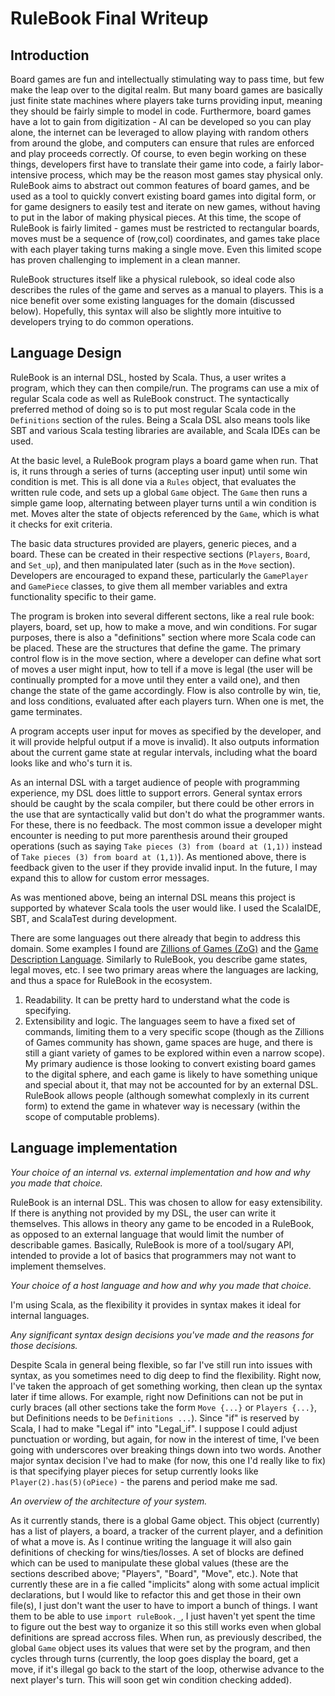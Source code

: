 # RuleBook Final Writeup

## Introduction
Board games are fun and intellectually stimulating way to pass time, but few make the leap over to the digital realm. But many board games are basically just finite state machines where players take turns providing input, meaning they should be fairly simple to model in code. Furthermore, board games have a lot to gain from digitization - AI can be developed so you can play alone, the internet can be leveraged to allow playing with random others from around the globe, and computers can ensure that rules are enforced and play proceeds correctly. Of course, to even begin working on these things, developers first have to translate their game into code, a fairly labor-intensive process, which may be the reason most games stay physical only. RuleBook aims to abstract out common features of board games, and be used as a tool to quickly convert existing board games into digital form, or for game designers to easily test and iterate on new games, without having to put in the labor of making physical pieces. At this time, the scope of RuleBook is fairly limited - games must be restricted to rectangular boards, moves must be a sequence of (row,col) coordinates, and games take place with each player taking turns making a single move. Even this limited scope has proven challenging to implement in a clean manner.

RuleBook structures itself like a physical rulebook, so ideal code also describes the rules of the game and serves as a manual to players. This is a nice benefit over some existing languages for the domain (discussed below). Hopefully, this syntax will also be slightly more intuitive to developers trying to do common operations.

## Language Design

RuleBook is an internal DSL, hosted by Scala. Thus, a user writes a program, which they can then compile/run. The programs can use a mix of regular Scala code as well as RuleBook construct. The syntactically preferred method of doing so is to put most regular Scala code in the ```Definitions``` section of the rules. Being a Scala DSL also means tools like SBT and various Scala testing libraries are available, and Scala IDEs can be used.

At the basic level, a RuleBook program plays a board game when run. That is, it runs through a series of turns (accepting user input) until some win condition is met. This is all done via a ```Rules``` object, that evaluates the written rule code, and sets up a global ```Game``` object. The ```Game``` then runs a simple game loop, alternating between player turns until a win condition is met. Moves alter the state of objects referenced by the ```Game```, which is what it checks for exit criteria.

The basic data structures provided are players, generic pieces, and a board. These can be created in their respective sections (```Players```, ```Board```, and ```Set_up```), and then manipulated later (such as in the ```Move``` section). Developers are encouraged to expand these, particularly the ```GamePlayer``` and ```GamePiece``` classes, to give them all member variables and extra functionality specific to their game.

The program is broken into several different sectons, like a real rule book: players, board, set up, how to make a move, and win conditions. For sugar purposes, there is also a "definitions" section where more Scala code can be placed. These are the structures that define the game. The primary control flow is in the move section, where a developer can define what sort of moves a user might input, how to tell if a move is legal (the user will be continually prompted for a move until they enter a vaild one), and then change the state of the game accordingly. Flow is also controlle by win, tie, and loss conditions, evaluated after each players turn. When one is met, the game terminates.

A program accepts user input for moves as specified by the developer, and it will provide helpful output  if a move is invalid). It also outputs information about the current game state at regular intervals, including what the board looks like and who's turn it is.

As an internal DSL with a target audience of people with programming experience, my DSL does little to support errors. General syntax errors should be caught by the scala compiler, but there could be other errors in the use that are syntactically valid but don't do what the programmer wants. For these, there is no feedback. The most common issue a developer might encounter is needing to put more parenthesis around their grouped operations (such as saying ```Take pieces (3) from (board at (1,1))``` instead of ```Take pieces (3) from board at (1,1)```). As mentioned above, there is feedback given to the user if they provide invalid input. In the future, I may expand this to allow for custom error messages.

As was mentioned above, being an internal DSL means this project is supported by whatever Scala tools the user would like. I used the ScalaIDE, SBT, and ScalaTest during development.

There are some languages out there already that begin to address this domain. Some examples I found are [Zillions of Games (ZoG)](http://www.zillions-of-games.com/) and the [Game Description Language](http://logic.stanford.edu/classes/cs227/2013/readings/gdl_spec.pdf). Similarly to RuleBook, you describe game states, legal moves, etc. I see two primary areas where the languages are lacking, and thus a space for RuleBook in the ecosystem.
1. Readability. It can be pretty hard to understand what the code is specifying.
2. Extensibility and logic. The languages seem to have a fixed set of commands, limiting them to a very specific scope (though as the Zillions of Games community has shown, game spaces are huge, and there is still a giant variety of games to be explored within even a narrow scope). My primary audience is those looking to convert existing board games to the digital sphere, and each game is likely to have something unique and special about it, that may not be accounted for by an external DSL. RuleBook allows people (although somewhat complexly in its current form) to extend the game in whatever way is necessary (within the scope of computable problems).

## Language implementation
_Your choice of an internal vs. external implementation and how and why you made that choice._

RuleBook is an internal DSL. This was chosen to allow for easy extensibility. If there is anything not provided by my DSL, the user can write it themselves. This allows in theory any game to be encoded in a RuleBook, as opposed to an external language that would limit the number of describable games. Basically, RuleBook is more of a tool/sugary API, intended to provide a lot of basics that programmers may not want to implement themselves.

_Your choice of a host language and how and why you made that choice._

I'm using Scala, as the flexibility it provides in syntax makes it ideal for internal languages.

_Any significant syntax design decisions you've made and the reasons for those decisions._

Despite Scala in general being flexible, so far I've still run into issues with syntax, as you sometimes need to dig deep to find the flexibility. Right now, I've taken the approach of get something working, then clean up the syntax later if time allows. For example, right now Definitions can not be put in curly braces (all other sections take the form ```Move {...}``` or ```Players {...}```, but Definitions needs to be ```Definitions ...```). Since "if" is reserved by Scala, I had to make "Legal if" into "Legal_if". I suppose I could adjust punctuation or wording, but again, for now in the interest of time, I've been going with underscores over breaking things down into two words. Another major syntax decision I've had to make (for now, this one I'd really like to fix) is that specifying player pieces for setup currently looks like ```Player(2).has(5)(oPiece)``` - the parens and period make me sad.

_An overview of the architecture of your system._

As it currently stands, there is a global Game object. This object (currently) has a list of players, a board, a tracker of the current player, and a definition of what a move is. As I continue writing the language it will also gain definitions of checking for wins/ties/losses. A set of blocks are defined which can be used to manipulate these global values (these are the sections described above; "Players", "Board", "Move", etc.). Note that currently these are in a fie called "implicits" along with some actual implicit declarations, but I would like to refactor this and get those in their own file(s), I just don't want the user to have to import a bunch of things. I want them to be able to use ```import ruleBook._```, I just haven't yet spent the time to figure out the best way to organize it so this still works even when global definitions are spread accross files. When run, as previously described, the global ```Game``` object uses its values that were set by the program, and then cycles through turns (currently, the loop goes display the board, get a move, if it's illegal go back to the start of the loop, otherwise advance to the next player's turn. This will soon get win condition checking added).

